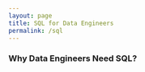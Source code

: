 ```yaml
---
layout: page
title: SQL for Data Engineers
permalink: /sql
---
```


### Why Data Engineers Need SQL?

